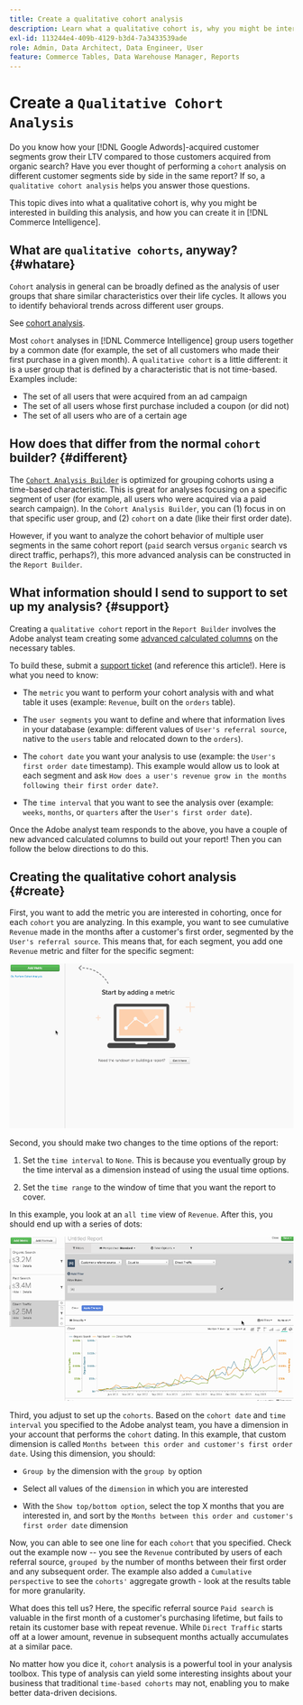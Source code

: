 ```yaml
---
title: Create a qualitative cohort analysis
description: Learn what a qualitative cohort is, why you might be interested in building this analysis, and how you can create it in Commerce Intelligence.
exl-id: 113244e4-409b-4129-b3d4-7a3433539ade
role: Admin, Data Architect, Data Engineer, User
feature: Commerce Tables, Data Warehouse Manager, Reports
---
```

# Create a `Qualitative Cohort Analysis`

Do you know how your [!DNL Google Adwords]-acquired customer segments grow their LTV compared to those customers acquired from organic search? Have you ever thought of performing a `cohort` analysis on different customer segments side by side in the same report? If so, a `qualitative cohort analysis` helps you answer those questions.

This topic dives into what a qualitative cohort is, why you might be interested in building this analysis, and how you can create it in [!DNL Commerce Intelligence].

## What are `qualitative cohorts`, anyway? {#whatare}

`Cohort` analysis in general can be broadly defined as the analysis of user groups that share similar characteristics over their life cycles. It allows you to identify behavioral trends across different user groups.

See [cohort analysis](https://www.cohortanalysis.com/).

Most `cohort` analyses in [!DNL Commerce Intelligence] group users together by a common date (for example, the set of all customers who made their first purchase in a given month). A `qualitative cohort` is a little different: it is a user group that is defined by a characteristic that is not time-based. Examples include:

* The set of all users that were acquired from an ad campaign
* The set of all users whose first purchase included a coupon (or did not)
* The set of all users who are of a certain age

## How does that differ from the normal `cohort` builder? {#different}

The [`Cohort Analysis Builder`](../dev-reports/cohort-rpt-bldr.md) is optimized for grouping cohorts using a time-based characteristic. This is great for analyses focusing on a specific segment of user (for example, all users who were acquired via a paid search campaign). In the `Cohort Analysis Builder`, you can (1) focus in on that specific user group, and (2) `cohort` on a date (like their first order date).

However, if you want to analyze the cohort behavior of multiple user segments in the same cohort report (`paid` search versus `organic` search vs direct traffic, perhaps?), this more advanced analysis can be constructed in the `Report Builder`.

## What information should I send to support to set up my analysis? {#support}

Creating a `qualitative cohort` report in the `Report Builder` involves the Adobe analyst team creating some [advanced calculated columns](../data-warehouse-mgr/creating-calculated-columns.md) on the necessary tables.

To build these, submit a [support ticket](https://experienceleague.adobe.com/docs/commerce-knowledge-base/kb/troubleshooting/miscellaneous/mbi-service-policies.html) (and reference this article!). Here is what you need to know:

* The `metric` you want to perform your cohort analysis with and what table it uses (example: `Revenue`, built on the `orders` table).

* The `user segments` you want to define and where that information lives in your database (example: different values of `User's referral source`, native to the `users` table and relocated down to the `orders`).

* The `cohort date` you want your analysis to use (example: the `User's first order date` timestamp). This example would allow us to look at each segment and ask `How does a user's revenue grow in the months following their first order date?`.

* The `time interval` that you want to see the analysis over (example: `weeks`, `months`, or `quarters` after the `User's first order date`).

Once the Adobe analyst team responds to the above, you have a couple of new advanced calculated columns to build out your report! Then you can follow the below directions to do this.

## Creating the qualitative cohort analysis {#create}

First, you want to add the metric you are interested in cohorting, once for each `cohort` you are analyzing. In this example, you want to see cumulative `Revenue` made in the months after a customer's first order, segmented by the `User's referral source`. This means that, for each segment, you add one `Revenue` metric and filter for the specific segment:

![](../../assets/qualcohort1.gif)

Second, you should make two changes to the time options of the report:

1. Set the `time interval` to `None`. This is because you eventually group by the time interval as a dimension instead of using the usual time options.

1. Set the `time range` to the window of time that you want the report to cover.

In this example, you look at an `all time` view of `Revenue`. After this, you should end up with a series of dots:

![](../../assets/qualcohort2.gif)

Third, you adjust to set up the `cohorts`. Based on the `cohort date` and `time interval` you specified to the Adobe analyst team, you have a dimension in your account that performs the `cohort` dating. In this example, that custom dimension is called `Months between this order and customer's first order date`. Using this dimension, you should:

* `Group by` the dimension with the `group by` option

* Select all values of the `dimension` in which you are interested

* With the `Show top/bottom option`, select the top X months that you are interested in, and sort by the `Months between this order and customer's first order date` dimension

Now, you can able to see one line for each `cohort` that you specified. Check out the example now -- you see the `Revenue` contributed by users of each referral source, `grouped by` the number of months between their first order and any subsequent order. The example also added a `Cumulative perspective` to see the `cohorts'` aggregate growth - look at the results table for more granularity.

What does this tell us? Here, the specific referral source `Paid search` is valuable in the first month of a customer's purchasing lifetime, but fails to retain its customer base with repeat revenue. While `Direct Traffic` starts off at a lower amount, revenue in subsequent months actually accumulates at a similar pace.

No matter how you dice it, `cohort` analysis is a powerful tool in your analysis toolbox. This type of analysis can yield some interesting insights about your business that traditional `time-based cohorts` may not, enabling you to make better data-driven decisions.
